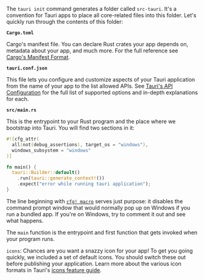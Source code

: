The `tauri init` command generates a folder called `src-tauri`. It's a convention for Tauri apps to place all core-related files into this folder. Let's quickly run through the contents of this folder:

**`Cargo.toml`**

Cargo's manifest file. You can declare Rust crates your app depends on, metadata about your app, and much more. For the full reference see [Cargo's Manifest Format][manifest-format].

**`tauri.conf.json`**

This file lets you configure and customize aspects of your Tauri application from the name of your app to the list allowed APIs. See [Tauri's API Configuration][api config] for the full list of supported options and in-depth explanations for each.

**`src/main.rs`**

This is the entrypoint to your Rust program and the place where we bootstrap into Tauri. You will find two sections in it:

```rust
#![cfg_attr(
  all(not(debug_assertions), target_os = "windows"),
  windows_subsystem = "windows"
)]

fn main() {
  tauri::Builder::default()
    .run(tauri::generate_context!())
    .expect("error while running tauri application");
}
```

The line beginning with [`cfg! macro`][cfg macro] serves just purpose: it disables the command prompt window that would normally pop up on Windows if you run a bundled app. If you're on Windows, try to comment it out and see what happens.

The `main` function is the entrypoint and first function that gets invoked when your program runs.

`icons`: Chances are you want a snazzy icon for your app! To get you going quickly, we included a set of default icons. You should switch these out before publishing your application. Learn more about the various icon formats in Tauri's [icons feature guide][icons].

[manifest-format]: https://doc.rust-lang.org/cargo/reference/manifest.html
[cfg macro]: https://doc.rust-lang.org/rust-by-example/attribute/cfg.html
[api config]: ../../../api/config
[icons]: ../../features/icons
